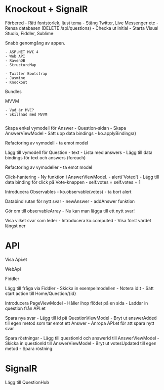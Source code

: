 Knockout + SignalR
==================

Förbered
	- Rätt fontstorlek, ljust tema
	- Stäng Twitter, Live Messenger etc
	- Rensa databasen (DELETE /api/questions)
	- Checka ut initial
	- Starta Visual Studio, Fiddler, Sublime

Snabb genomgång av appen.

	- ASP.NET MVC 4
	- Web API
	- RavenDB
	- StructureMap

	- Twitter Bootstrap
	- Jasmine
	- Knockout

Bundles

MVVM

	- Vad är MVC?
	- Skillnad med MVVM
	- 

Skapa enkel vymodell för Answer
	- Question-sidan
	- Skapa AnswerViewModel
	- Sätt upp data bindings
	- ko.applyBindings()


Refactoring av vymodell - ta emot model


Lägg till vymodell för Question
	- text
	- Lista med answers
	- Lägg till data bindings för text och answers (foreach)


Refactoring av vymodeller - ta emot model


Click-hantering
	- Ny funktion i AnswerViewModel. 
	- alert('Voted')
	- Lägg till data binding för click på Vote-knappen
	- self.votes = self.votes + 1


Introducera Observables
	- ko.observable(votes)
	- ta bort alert


Databind rutan för nytt svar
	- newAnswer
	- addAnswer funktion


Gör om till observableArray
	- Nu kan man lägga till ett nytt svar!


Visa vilket svar som leder
	- Introducera ko.computed
	- Visa först värdet längst ner


API
===

Visa Api:et

WebApi

Fiddler

Lägg till fråga via Fiddler 
	- Skicka in exempelmodellen
 	- Notera id:t
 	- Sätt start action till Home/Question/{id}



Introducera PageViewModel 
	- Håller ihop flödet på en sida
	- Laddar in question från API:et


Spara nya svar
	- Lägg till id på QuestionViewModel
	- Bryt ut answerAdded till egen metod som tar emot ett Answer
	- Anropa API:et för att spara nytt svar 


Spara röstningar
	- Lägg till questionId och answerId till AnswerViewModel
	- Skicka in questionId till AnswerViewModel
	- Bryt ut votesUpdated till egen metod
	- Spara röstning 


SignalR
=======

Lägg till QuestionHub
	